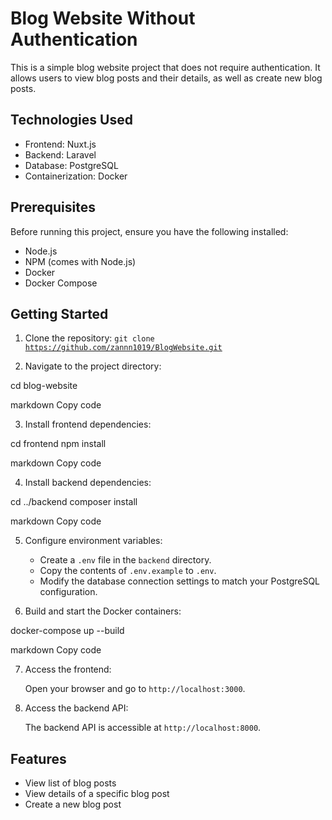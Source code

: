 # Blog Website Without Authentication

This is a simple blog website project that does not require authentication. It allows users to view blog posts and their details, as well as create new blog posts.

## Technologies Used

- Frontend: Nuxt.js
- Backend: Laravel
- Database: PostgreSQL
- Containerization: Docker

## Prerequisites

Before running this project, ensure you have the following installed:

- Node.js
- NPM (comes with Node.js)
- Docker
- Docker Compose

## Getting Started

1. Clone the repository:
<code>git clone https://github.com/zannn1019/BlogWebsite.git</code>

2. Navigate to the project directory:

cd blog-website

markdown
Copy code

3. Install frontend dependencies:

cd frontend
npm install

markdown
Copy code

4. Install backend dependencies:

cd ../backend
composer install

markdown
Copy code

5. Configure environment variables:

   - Create a `.env` file in the `backend` directory.
   - Copy the contents of `.env.example` to `.env`.
   - Modify the database connection settings to match your PostgreSQL configuration.

6. Build and start the Docker containers:

docker-compose up --build

markdown
Copy code

7. Access the frontend:

   Open your browser and go to `http://localhost:3000`.

8. Access the backend API:

   The backend API is accessible at `http://localhost:8000`.

## Features

- View list of blog posts
- View details of a specific blog post
- Create a new blog post

